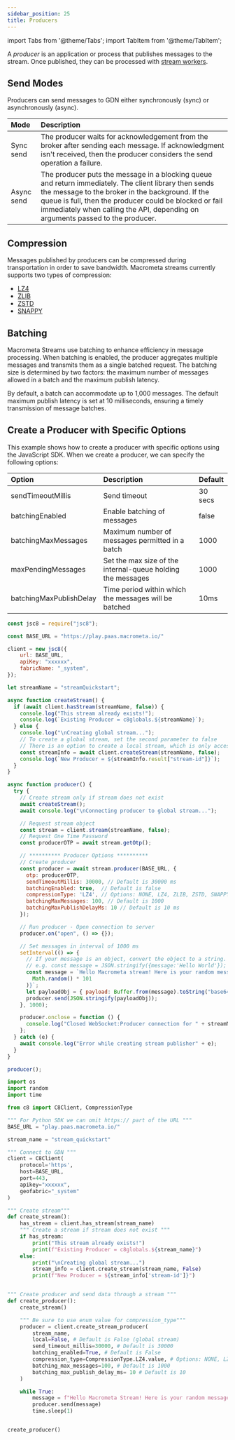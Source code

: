 ```yaml
---
sidebar_position: 25
title: Producers
---
```


import Tabs from '@theme/Tabs';
import TabItem from '@theme/TabItem';


A _producer_ is an application or process that publishes messages to the stream. Once published, they can be processed with [stream workers](../../cep/).

## Send Modes

Producers can send messages to GDN either synchronously (sync) or asynchronously (async).

| Mode       | Description                                                                                                                                         |
|:-----------|:----------------------------------------------------------------------------------------------------------------------------------------------------|
| Sync send  | The producer waits for acknowledgement from the broker after sending each message. If acknowledgment isn't received, then the producer considers the send operation a failure. |
| Async send | The producer puts the message in a blocking queue and return immediately. The client library then sends the message to the broker in the background. If the queue is full, then the producer could be blocked or fail immediately when calling the API, depending on arguments passed to the producer. |


## Compression

Messages published by producers can be compressed during transportation in order to save bandwidth. Macrometa streams currently supports two types of compression:

- [LZ4](https://github.com/lz4/lz4)
- [ZLIB](https://zlib.net/)
- [ZSTD](https://facebook.github.io/zstd/)
- [SNAPPY](https://github.com/google/snappy)

## Batching

Macrometa Streams use batching to enhance efficiency in message processing. When batching is enabled, the producer aggregates multiple messages and transmits them as a single batched request. The batching size is determined by two factors: the maximum number of messages allowed in a batch and the maximum publish latency.

By default, a batch can accommodate up to 1,000 messages. The default maximum publish latency is set at 10 milliseconds, ensuring a timely transmission of message batches.

## Create a Producer with Specific Options

This example shows how to create a producer with specific options using the JavaScript SDK.
When we create a producer, we can specify the following options:

| Option                | Description                                      | Default |
|:----------------------|:-------------------------------------------------|:-------|
| sendTimeoutMillis     | Send timeout                                     | 30 secs |
| batchingEnabled       | Enable batching of messages                      |  false  |
| batchingMaxMessages   | Maximum number of messages permitted in a batch  |  1000   |
| maxPendingMessages    | Set the max size of the internal-queue holding the messages |  1000   |
| batchingMaxPublishDelay | Time period within which the messages will be batched |  10ms   |


<Tabs groupId="modify-single">
<TabItem value="javascript" label="JavaScript SDK">

```js
const jsc8 = require("jsc8");

const BASE_URL = "https://play.paas.macrometa.io/"

client = new jsc8({
    url: BASE_URL,
    apiKey: "xxxxxx",
    fabricName: "_system",
});

let streamName = "streamQuickstart";

async function createStream() {
  if (await client.hasStream(streamName, false)) {
    console.log("This stream already exists!");
    console.log(`Existing Producer = c8globals.${streamName}`);
  } else {
    console.log("\nCreating global stream...");
    // To create a global stream, set the second parameter to false
    // There is an option to create a local stream, which is only accessible within the region
    const streamInfo = await client.createStream(streamName, false);
    console.log(`New Producer = ${streamInfo.result["stream-id"]}`);
  }
}

async function producer() {
  try {
    // Create stream only if stream does not exist
    await createStream();
    await console.log("\nConnecting producer to global stream...");

    // Request stream object
    const stream = client.stream(streamName, false);
    // Request One Time Password
    const producerOTP = await stream.getOtp();

    // ********** Producer Options **********
    // Create producer
    const producer = await stream.producer(BASE_URL, {
      otp: producerOTP,
      sendTimeoutMillis: 30000, // Default is 30000 ms
      batchingEnabled: true,  // Default is false
      compressionType: 'LZ4', // Options: NONE, LZ4, ZLIB, ZSTD, SNAPPY -> default is NONE
      batchingMaxMessages: 100, // Default is 1000
      batchingMaxPublishDelayMs: 10 // Default is 10 ms
    });

    // Run producer - Open connection to server
    producer.on("open", () => {});

    // Set messages in interval of 1000 ms
    setInterval(() => {
      // If your message is an object, convert the object to a string.
      // e.g. const message = JSON.stringify({message:'Hello World'});
      const message = `Hello Macrometa stream! Here is your random message number ${Math.floor(
        Math.random() * 101
      )}`;
      let payloadObj = { payload: Buffer.from(message).toString("base64") };
      producer.send(JSON.stringify(payloadObj));
    }, 1000);

    producer.onclose = function () {
      console.log("Closed WebSocket:Producer connection for " + streamName);
    };
  } catch (e) {
    await console.log("Error while creating stream publisher" + e);
  }
}

producer();
```
</TabItem>
<TabItem value="py" label="Python SDK">

```python
import os
import random
import time

from c8 import C8Client, CompressionType

""" For Python SDK we can omit https:// part of the URL """
BASE_URL = "play.paas.macrometa.io/"

stream_name = "stream_quickstart"

""" Connect to GDN """
client = C8Client(
    protocol='https',
    host=BASE_URL,
    port=443,
    apikey="xxxxxx",
    geofabric="_system"
)

""" Create stream"""
def create_stream():
    has_stream = client.has_stream(stream_name)
    """ Create a stream if stream does not exist """
    if has_stream:
        print("This stream already exists!")
        print(f"Existing Producer = c8globals.${stream_name}")
    else:
        print("\nCreating global stream...")
        stream_info = client.create_stream(stream_name, False)
        print(f"New Producer = ${stream_info['stream-id']}")


""" Create producer and send data through a stream """
def create_producer():
    create_stream()

    """ Be sure to use enum value for compression_type"""
    producer = client.create_stream_producer(
        stream_name,
        local=False, # Default is False (global stream)
        send_timeout_millis=30000, # Default is 30000
        batching_enabled=True, # Default is False
        compression_type=CompressionType.LZ4.value, # Options: NONE, LZ4, ZLIB, ZSTD, SNAPPY -> default is NONE
        batching_max_messages=100, # Default is 1000
        batching_max_publish_delay_ms= 10 # Default is 10
    )

    while True:
        message = f"Hello Macrometa Stream! Here is your random message number {random.randint(1, 100)}"
        producer.send(message)
        time.sleep(1)


create_producer()
```
</TabItem>
</Tabs>
